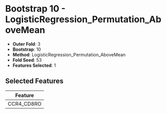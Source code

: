 # Bootstrap 10 - LogisticRegression_Permutation_AboveMean

- **Outer Fold**: 3
- **Bootstrap**: 10
- **Method**: LogisticRegression_Permutation_AboveMean
- **Fold Seed**: 53
- **Features Selected**: 1

## Selected Features

| Feature |
|---------|
| CCR4_CD8RO |
